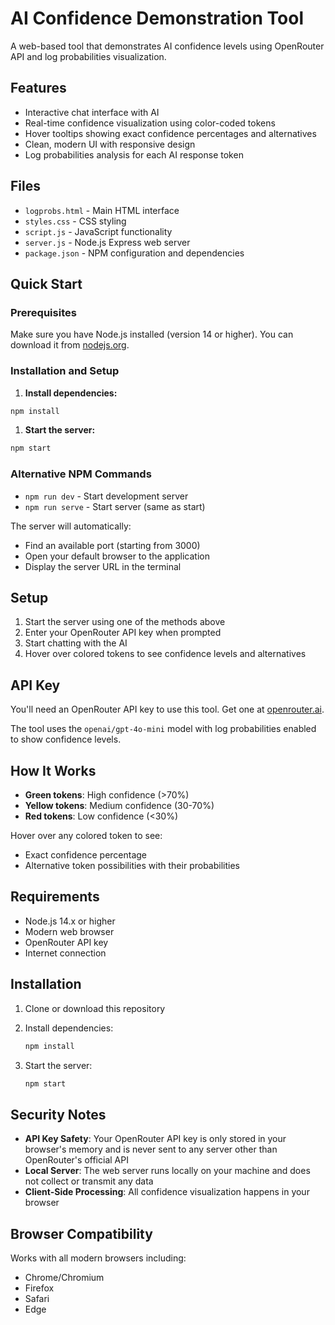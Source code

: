 # AI Confidence Demonstration Tool

A web-based tool that demonstrates AI confidence levels using OpenRouter API and log probabilities visualization.

## Features

- Interactive chat interface with AI
- Real-time confidence visualization using color-coded tokens
- Hover tooltips showing exact confidence percentages and alternatives
- Clean, modern UI with responsive design
- Log probabilities analysis for each AI response token

## Files

- `logprobs.html` - Main HTML interface
- `styles.css` - CSS styling
- `script.js` - JavaScript functionality
- `server.js` - Node.js Express web server
- `package.json` - NPM configuration and dependencies

## Quick Start

### Prerequisites

Make sure you have Node.js installed (version 14 or higher). You can download it from [nodejs.org](https://nodejs.org/).

### Installation and Setup

1. **Install dependencies:**

```bash
npm install
```

1. **Start the server:**

```bash
npm start
```

### Alternative NPM Commands

- `npm run dev` - Start development server
- `npm run serve` - Start server (same as start)

The server will automatically:

- Find an available port (starting from 3000)
- Open your default browser to the application
- Display the server URL in the terminal

## Setup

1. Start the server using one of the methods above
2. Enter your OpenRouter API key when prompted
3. Start chatting with the AI
4. Hover over colored tokens to see confidence levels and alternatives

## API Key

You'll need an OpenRouter API key to use this tool. Get one at [openrouter.ai](https://openrouter.ai/).

The tool uses the `openai/gpt-4o-mini` model with log probabilities enabled to show confidence levels.

## How It Works

- **Green tokens**: High confidence (>70%)
- **Yellow tokens**: Medium confidence (30-70%)  
- **Red tokens**: Low confidence (<30%)

Hover over any colored token to see:

- Exact confidence percentage
- Alternative token possibilities with their probabilities

## Requirements

- Node.js 14.x or higher
- Modern web browser
- OpenRouter API key
- Internet connection

## Installation

1. Clone or download this repository
1. Install dependencies:

   ```bash
   npm install
   ```

1. Start the server:

   ```bash
   npm start
   ```

## Security Notes

- **API Key Safety**: Your OpenRouter API key is only stored in your browser's memory and is never sent to any server other than OpenRouter's official API
- **Local Server**: The web server runs locally on your machine and does not collect or transmit any data
- **Client-Side Processing**: All confidence visualization happens in your browser

## Browser Compatibility

Works with all modern browsers including:

- Chrome/Chromium
- Firefox
- Safari
- Edge

